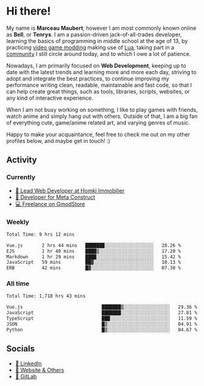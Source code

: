 # Hi there!

My name is **Marceau Maubert**, however I am most commonly known online as **Bell**, or **Tenrys**. I am a passion-driven jack-of-all-trades developer, learning the basics of programming in middle school at the age of 13, by practicing [video game modding](https://garrysmod.com) making use of [Lua](https://lua.org), taking part in a [community](https://metastruct.net) I still circle around today, and to which I owe a lot of patience.

Nowadays, I am primarily focused on **Web Development**, keeping up to date with the latest trends and learning more and more each day, striving to adopt  and integrate the best practices, to continue improving my performance writing clean, readable, maintainable and fast code, so that I can help create great things, such as tools, libraries, scripts, websites, or any kind of interactive experience.

When I am not busy working on something, I like to play games with friends, watch anime and simply hang out with others. Outside of that, I am a big fan of everything cute, game/anime related art, and varying genres of music.

Happy to make your acquaintance, feel free to check me out on my other profiles below, and maybe get in touch! :)

## Activity

### Currently

- [🏢 Lead Web Developer at Homki Immobilier](https://homki-immobilier.com)
- [🎈 Developer for Meta Construct](https://metastruct.net)
- [💻 Freelance on GmodStore](https://www.gmodstore.com/users/Tenrys)

### Weekly
<!--START_SECTION:wakaWeekly-->

```txt
Total Time: 9 hrs 12 mins

Vue.js       2 hrs 44 mins   ███████░░░░░░░░░░░░░░░░░░   28.26 %
EJS          1 hr 40 mins    ████▒░░░░░░░░░░░░░░░░░░░░   17.20 %
Markdown     1 hr 29 mins    ████░░░░░░░░░░░░░░░░░░░░░   15.42 %
JavaScript   59 mins         ██▓░░░░░░░░░░░░░░░░░░░░░░   10.13 %
ERB          42 mins         █▓░░░░░░░░░░░░░░░░░░░░░░░   07.30 %
```

<!--END_SECTION:wakaWeekly-->

### All time
<!--START_SECTION:wakaTotal-->

```txt
Total Time: 1,718 hrs 43 mins

Vue.js                             ███████▒░░░░░░░░░░░░░░░░░   29.36 %
JavaScript                         ███████░░░░░░░░░░░░░░░░░░   27.81 %
TypeScript                         ███░░░░░░░░░░░░░░░░░░░░░░   11.59 %
JSON                               █▒░░░░░░░░░░░░░░░░░░░░░░░   04.91 %
Python                             █▒░░░░░░░░░░░░░░░░░░░░░░░   04.67 %
```

<!--END_SECTION:wakaTotal-->

## Socials

- [👔 LinkedIn](https://www.linkedin.com/in/marceau-maubert)
- [🔗 Website & Others](https://bell.moe)
- [🦊 GitLab](https://gitlab.com/Tenrys)
